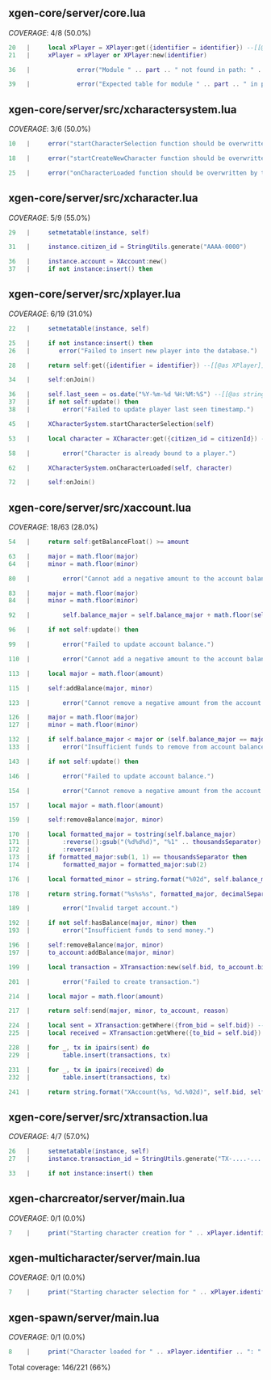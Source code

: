 





## xgen-core/server/core.lua
*COVERAGE*: 4/8 (50.0%)
```LUA
20   |     local xPlayer = XPlayer:get({identifier = identifier}) --[[@as XPlayer?]]
21   |     xPlayer = xPlayer or XPlayer:new(identifier)
```
```LUA
36   |             error("Module " .. part .. " not found in path: " .. name)
```
```LUA
39   |             error("Expected table for module " .. part .. " in path: " .. name .. ", got " .. type(module[part]))
```


## xgen-core/server/src/xcharactersystem.lua
*COVERAGE*: 3/6 (50.0%)
```LUA
10   |     error("startCharacterSelection function should be overwritten by the installed character selection system (external resource).")
```
```LUA
18   |     error("startCreateNewCharacter function should be overwritten by the installed character creation system (external resource).")
```
```LUA
25   |     error("onCharacterLoaded function should be overwritten by the installed character spawn system (external resource).")
```

## xgen-core/server/src/xcharacter.lua
*COVERAGE*: 5/9 (55.0%)
```LUA
29   |     setmetatable(instance, self)
```
```LUA
31   |     instance.citizen_id = StringUtils.generate("AAAA-0000")
```
```LUA
36   |     instance.account = XAccount:new()
37   |     if not instance:insert() then
```

## xgen-core/server/src/xplayer.lua
*COVERAGE*: 6/19 (31.0%)
```LUA
22   |     setmetatable(instance, self)
```
```LUA
25   |     if not instance:insert() then
26   |        error("Failed to insert new player into the database.")
```
```LUA
28   |     return self:get({identifier = identifier}) --[[@as XPlayer]]
```
```LUA
34   |     self:onJoin()
```
```LUA
36   |     self.last_seen = os.date("%Y-%m-%d %H:%M:%S") --[[@as string]]
37   |     if not self:update() then
38   |         error("Failed to update player last seen timestamp.")
```
```LUA
45   |     XCharacterSystem.startCharacterSelection(self)
```
```LUA
53   |     local character = XCharacter:get({citizen_id = citizenId}) --[[@as XCharacter?]]
```
```LUA
58   |         error("Character is already bound to a player.")
```
```LUA
62   |     XCharacterSystem.onCharacterLoaded(self, character)
```
```LUA
72   |     self:onJoin()
```

## xgen-core/server/src/xaccount.lua
*COVERAGE*: 18/63 (28.0%)
```LUA
54   |     return self:getBalanceFloat() >= amount
```
```LUA
63   |     major = math.floor(major)
64   |     minor = math.floor(minor)
```
```LUA
80   |         error("Cannot add a negative amount to the account balance.")
```
```LUA
83   |     major = math.floor(major)
84   |     minor = math.floor(minor)
```
```LUA
92   |         self.balance_major = self.balance_major + math.floor(self.balance_minor / 100)
```
```LUA
96   |     if not self:update() then
```
```LUA
99   |         error("Failed to update account balance.")
```
```LUA
110  |         error("Cannot add a negative amount to the account balance.")
```
```LUA
113  |     local major = math.floor(amount)
```
```LUA
115  |     self:addBalance(major, minor)
```
```LUA
123  |         error("Cannot remove a negative amount from the account balance.")
```
```LUA
126  |     major = math.floor(major)
127  |     minor = math.floor(minor)
```
```LUA
132  |     if self.balance_major < major or (self.balance_major == major and self.balance_minor < minor) then
133  |         error("Insufficient funds to remove from account balance.")
```
```LUA
143  |     if not self:update() then
```
```LUA
146  |         error("Failed to update account balance.")
```
```LUA
154  |         error("Cannot remove a negative amount from the account balance.")
```
```LUA
157  |     local major = math.floor(amount)
```
```LUA
159  |     self:removeBalance(major, minor)
```
```LUA
170  |     local formatted_major = tostring(self.balance_major)
171  |         :reverse():gsub("(%d%d%d)", "%1" .. thousandsSeparator)
172  |         :reverse()
173  |     if formatted_major:sub(1, 1) == thousandsSeparator then
174  |         formatted_major = formatted_major:sub(2)
```
```LUA
176  |     local formatted_minor = string.format("%02d", self.balance_minor)
```
```LUA
178  |     return string.format("%s%s%s", formatted_major, decimalSeparator, formatted_minor)
```
```LUA
189  |         error("Invalid target account.")
```
```LUA
192  |     if not self:hasBalance(major, minor) then
193  |         error("Insufficient funds to send money.")
```
```LUA
196  |     self:removeBalance(major, minor)
197  |     to_account:addBalance(major, minor)
```
```LUA
199  |     local transaction = XTransaction:new(self.bid, to_account.bid, major, minor, reason or "Transfer")
```
```LUA
201  |         error("Failed to create transaction.")
```
```LUA
214  |     local major = math.floor(amount)
```
```LUA
217  |     return self:send(major, minor, to_account, reason)
```
```LUA
224  |     local sent = XTransaction:getWhere({from_bid = self.bid}) --[[@as table<XTransaction>]]
225  |     local received = XTransaction:getWhere({to_bid = self.bid}) --[[@as table<XTransaction>]]
```
```LUA
228  |     for _, tx in ipairs(sent) do
229  |         table.insert(transactions, tx)
```
```LUA
231  |     for _, tx in ipairs(received) do
232  |         table.insert(transactions, tx)
```
```LUA
241  |     return string.format("XAccount(%s, %d.%02d)", self.bid, self.balance_major, self.balance_minor)
```

## xgen-core/server/src/xtransaction.lua
*COVERAGE*: 4/7 (57.0%)
```LUA
26   |     setmetatable(instance, self)
27   |     instance.transaction_id = StringUtils.generate("TX-....-....-....-....")
```
```LUA
33   |     if not instance:insert() then
```






## xgen-charcreator/server/main.lua
*COVERAGE*: 0/1 (0.0%)
```LUA
7    |     print("Starting character creation for " .. xPlayer.identifier)
```


## xgen-multicharacter/server/main.lua
*COVERAGE*: 0/1 (0.0%)
```LUA
7    |     print("Starting character selection for " .. xPlayer.identifier)
```


## xgen-spawn/server/main.lua
*COVERAGE*: 0/1 (0.0%)
```LUA
8    |     print("Character loaded for " .. xPlayer.identifier .. ": " .. xCharacter:getName())
```




Total coverage: 146/221 (66%)